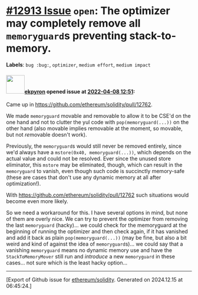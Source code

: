 # [\#12913 Issue](https://github.com/ethereum/solidity/issues/12913) `open`: The optimizer may completely remove all ``memoryguard``s preventing stack-to-memory.
**Labels**: `bug :bug:`, `optimizer`, `medium effort`, `medium impact`


#### <img src="https://avatars.githubusercontent.com/u/1347491?v=4" width="50">[ekpyron](https://github.com/ekpyron) opened issue at [2022-04-08 12:51](https://github.com/ethereum/solidity/issues/12913):

Came up in https://github.com/ethereum/solidity/pull/12762.

We made ``memoryguard`` movable and removable to allow it to be CSE'd on the one hand and not to clutter the yul code with ``pop(memoryguard(...))`` on the other hand (also movable implies removable at the moment, so movable, but not *re*movable doesn't work).

Previously, the ``memoryguard``s would still never be removed entirely, since we'd always have a ``mstore(0x40, memoryguard(...))``, which depends on the actual value and could not be resolved.
Ever since the unused store eliminator, this ``mstore`` may be eliminated, though, which can result in the ``memoryguard`` to vanish, even though such code is succinctly memory-safe (these are cases that don't use any dynamic memory at all after optimization!).

With https://github.com/ethereum/solidity/pull/12762 such situations would become even more likely.

So we need a workaround for this. I have several options in mind, but none of them are overly nice. We can try to prevent the optimizer from removing the last ``memoryguard`` (hacky)... we could check for the memoryguard at the beginning of running the optimizer and then check again, if it has vanished and add it back as plain ``pop(memoryguard(...))`` (may be fine, but also a bit weird and kind of against the idea of ``memoryguard``s)... we could say that a vanishing ``memoryguard`` means no dynamic memory use and have the ``StackToMemoryMover`` still run and *introduce* a new ``memoryguard`` in these cases... not sure which is the least hacky option...




-------------------------------------------------------------------------------



[Export of Github issue for [ethereum/solidity](https://github.com/ethereum/solidity). Generated on 2024.12.15 at 06:45:24.]
